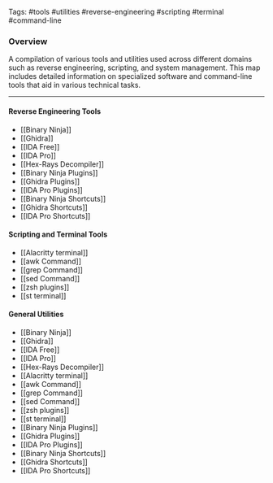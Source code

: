 Tags: #tools #utilities #reverse-engineering #scripting #terminal #command-line

### Overview

A compilation of various tools and utilities used across different domains such as reverse engineering, scripting, and system management. This map includes detailed information on specialized software and command-line tools that aid in various technical tasks.

---
#### Reverse Engineering Tools

- [[Binary Ninja]]
- [[Ghidra]]
- [[IDA Free]]
- [[IDA Pro]]
- [[Hex-Rays Decompiler]]
- [[Binary Ninja Plugins]]
- [[Ghidra Plugins]]
- [[IDA Pro Plugins]]
- [[Binary Ninja Shortcuts]]
- [[Ghidra Shortcuts]]
- [[IDA Pro Shortcuts]]

#### Scripting and Terminal Tools

- [[Alacritty terminal]]
- [[awk Command]]
- [[grep Command]]
- [[sed Command]]
- [[zsh plugins]]
- [[st terminal]]

#### General Utilities

- [[Binary Ninja]]
- [[Ghidra]]
- [[IDA Free]]
- [[IDA Pro]]
- [[Hex-Rays Decompiler]]
- [[Alacritty terminal]]
- [[awk Command]]
- [[grep Command]]
- [[sed Command]]
- [[zsh plugins]]
- [[st terminal]]
- [[Binary Ninja Plugins]]
- [[Ghidra Plugins]]
- [[IDA Pro Plugins]]
- [[Binary Ninja Shortcuts]]
- [[Ghidra Shortcuts]]
- [[IDA Pro Shortcuts]]

